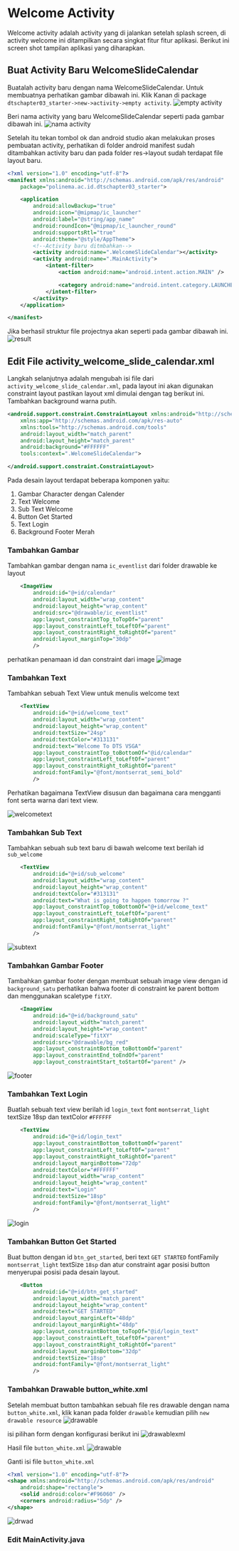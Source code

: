 # Welcome Activity
Welcome activity adalah activity yang di jalankan setelah splash screen, di activity welcome ini ditampilkan secara singkat fitur fitur aplikasi. Berikut ini screen shot tampilan aplikasi yang diharapkan.


## Buat Activity Baru WelcomeSlideCalendar
Buatalah activity baru dengan nama WelcomeSlideCalendar. Untuk membuatnya perhatikan gambar dibawah ini. Klik Kanan di package `dtschapter03_starter->new->activity->empty activity`.
![empty activity](images/0305emptyactivity.png)

Beri nama activity yang baru WelcomeSlideCalendar seperti pada gambar dibawah ini.
![nama activity](images/0305namaactivity.png)

Setelah itu tekan tombol ok dan android studio akan melakukan proses pembuatan activity, perhatikan di folder android manifest sudah ditambahkan activity baru dan pada folder res->layout sudah terdapat file layout baru.
```xml
<?xml version="1.0" encoding="utf-8"?>
<manifest xmlns:android="http://schemas.android.com/apk/res/android"
    package="polinema.ac.id.dtschapter03_starter">

    <application
        android:allowBackup="true"
        android:icon="@mipmap/ic_launcher"
        android:label="@string/app_name"
        android:roundIcon="@mipmap/ic_launcher_round"
        android:supportsRtl="true"
        android:theme="@style/AppTheme">
        <!--Activity baru ditmbahkan-->
        <activity android:name=".WelcomeSlideCalendar"></activity>
        <activity android:name=".MainActivity">
            <intent-filter>
                <action android:name="android.intent.action.MAIN" />

                <category android:name="android.intent.category.LAUNCHER" />
            </intent-filter>
        </activity>
    </application>

</manifest>
```
Jika berhasil struktur file projectnya akan seperti pada gambar dibawah ini.
![result](images/0305resultbuatactivity.png)

## Edit File activity_welcome_slide_calendar.xml
Langkah selanjutnya adalah mengubah isi file dari `activity_welcome_slide_calendar.xml`, pada layout ini akan digunakan constraint layout pastikan layout xml dimulai dengan tag berikut ini. Tambahkan background warna putih.
```xml
<android.support.constraint.ConstraintLayout xmlns:android="http://schemas.android.com/apk/res/android"
    xmlns:app="http://schemas.android.com/apk/res-auto"
    xmlns:tools="http://schemas.android.com/tools"
    android:layout_width="match_parent"
    android:layout_height="match_parent"
    android:background="#FFFFFF"
    tools:context=".WelcomeSlideCalendar">

</android.support.constraint.ConstraintLayout>
```
Pada desain layout terdapat beberapa komponen yaitu:
1. Gambar Character dengan Calender
2. Text Welcome
3. Sub Text Welcome
4. Button Get Started
5. Text Login
6. Background Footer Merah

### Tambahkan Gambar
Tambahkan gambar dengan nama `ic_eventlist` dari folder drawable ke layout
```xml
    <ImageView
        android:id="@+id/calendar"
        android:layout_width="wrap_content"
        android:layout_height="wrap_content"
        android:src="@drawable/ic_eventlist"
        app:layout_constraintTop_toTopOf="parent"
        app:layout_constraintLeft_toLeftOf="parent"
        app:layout_constraintRight_toRightOf="parent"
        android:layout_marginTop="30dp"
        />
```


perhatikan penamaan id dan constraint dari image
![image](images/0305layout2.png)
### Tambahkan Text
Tambahkan sebuah Text View untuk menulis welcome text
```xml
    <TextView
        android:id="@+id/welcome_text"
        android:layout_width="wrap_content"
        android:layout_height="wrap_content"
        android:textSize="24sp"
        android:textColor="#313131"
        android:text="Welcome To DTS VSGA"
        app:layout_constraintTop_toBottomOf="@id/calendar"
        app:layout_constraintLeft_toLeftOf="parent"
        app:layout_constraintRight_toRightOf="parent"
        android:fontFamily="@font/montserrat_semi_bold"
        />
```

Perhatikan bagaimana TextView disusun dan bagaimana cara mengganti font serta warna dari text view.

![welcometext](images/0305welcometext.png)

### Tambahkan Sub Text
Tambahkan sebuah sub text baru di bawah welcome text berilah id `sub_welcome`
```xml
    <TextView
        android:id="@+id/sub_welcome"
        android:layout_width="wrap_content"
        android:layout_height="wrap_content"
        android:textColor="#313131"
        android:text="What is going to happen tomorrow ?"
        app:layout_constraintTop_toBottomOf="@+id/welcome_text"
        app:layout_constraintLeft_toLeftOf="parent"
        app:layout_constraintRight_toRightOf="parent"
        android:fontFamily="@font/montserrat_light"
        />
```
![subtext](images/0305subtext.png)

### Tambahkan Gambar Footer
Tambahkan gambar footer dengan membuat sebuah image view dengan id `background_satu` perhatikan bahwa footer di constraint ke parent bottom dan menggunakan scaletype `fitXY`.
```xml
    <ImageView
        android:id="@+id/background_satu"
        android:layout_width="match_parent"
        android:layout_height="wrap_content"
        android:scaleType="fitXY"
        android:src="@drawable/bg_red"
        app:layout_constraintBottom_toBottomOf="parent"
        app:layout_constraintEnd_toEndOf="parent"
        app:layout_constraintStart_toStartOf="parent" />
```
![footer](images/0305footer.png)
### Tambahkan Text Login
Buatlah sebuah text view berilah id `login_text` font `montserrat_light` textSize 18sp dan textColor `#FFFFFF`
```xml
    <TextView
        android:id="@+id/login_text"
        app:layout_constraintBottom_toBottomOf="parent"
        app:layout_constraintLeft_toLeftOf="parent"
        app:layout_constraintRight_toRightOf="parent"
        android:layout_marginBottom="72dp"
        android:textColor="#FFFFFF"
        android:layout_width="wrap_content"
        android:layout_height="wrap_content"
        android:text="Login"
        android:textSize="18sp"
        android:fontFamily="@font/montserrat_light"
        />
```
![login](images/0305login.png)

### Tambahkan Button Get Started
Buat button dengan id `btn_get_started`, beri text `GET STARTED` fontFamily `montserrat_light` textSize `18sp` dan atur constraint agar posisi button menyerupai posisi pada desain layout.
```xml
    <Button
        android:id="@+id/btn_get_started"
        android:layout_width="match_parent"
        android:layout_height="wrap_content"
        android:text="GET STARTED"
        android:layout_marginLeft="48dp"
        android:layout_marginRight="48dp"
        app:layout_constraintBottom_toTopOf="@id/login_text"
        app:layout_constraintLeft_toLeftOf="parent"
        app:layout_constraintRight_toRightOf="parent"
        android:layout_marginBottom="32dp"
        android:textSize="18sp"
        android:fontFamily="@font/montserrat_light"
        />
```

### Tambahkan Drawable button_white.xml
Setelah membuat button tambahkan sebuah file res drawable dengan nama `button_white.xml`, klik kanan pada folder `drawable` kemudian pilih `new drawable resource`
![drawable](images/0305drawable.png)

isi pilihan form dengan konfigurasi berikut ini
![drawablexml](images/0305omm.png)

Hasil file `button_white.xml`
![drawable](images/0305drawable2.png)

Ganti isi file `button_white.xml`
```xml
<?xml version="1.0" encoding="utf-8"?>
<shape xmlns:android="http://schemas.android.com/apk/res/android"
    android:shape="rectangle">
    <solid android:color="#F96060" />
    <corners android:radius="5dp" />
</shape>
```
![drwad](images/0305buttonwhitexml.png)


### Edit MainActivity.java